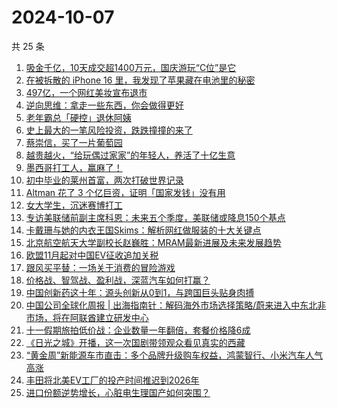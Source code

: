 # 2024-10-07

共 25 条

<!-- BEGIN 36KR -->
<!-- 最后更新时间 2024-10-07 05:12:28 +0800 -->
1. [吸金千亿，10天成交超1400万元，国庆游玩“C位”是它](https://36kr.com/p/2979623494455303)
1. [在被拆散的 iPhone 16 里，我发现了苹果藏在电池里的秘密](https://36kr.com/p/2978984660832261)
1. [497亿，一个网红美妆宣布退市](https://36kr.com/p/2980421683646467)
1. [逆向思维：拿走一些东西，你会做得更好](https://36kr.com/p/2969575306236162)
1. [老年霸总「硬控」退休阿姨](https://36kr.com/p/2980292656582921)
1. [史上最大的一笔风险投资，跌跌撞撞的来了](https://36kr.com/p/2979325535424772)
1. [蔡崇信，买了一片葡萄园](https://36kr.com/p/2979293767880704)
1. [越贵越火，“给玩偶过家家”的年轻人，养活了十亿生意](https://36kr.com/p/2980531011670273)
1. [墨西哥打工人，赢麻了！](https://36kr.com/p/2977634664910851)
1. [初中毕业的莱州首富，两次打破世界记录](https://36kr.com/p/2979084992663556)
1. [Altman 花了 3 个亿巨资，证明「国家发钱」没有用](https://36kr.com/p/2979090236002560)
1. [女大学生，沉迷赛博打工](https://36kr.com/p/2978985759428609)
1. [专访美联储前副主席科恩：未来五个季度，美联储或降息150个基点](https://36kr.com/p/2979187434000640)
1. [卡戴珊与她的内衣王国Skims：解析网红做服装的十大关键点](https://36kr.com/p/2978997512904578)
1. [北京航空航天大学副校长赵巍胜：MRAM最新进展及未来发展趋势](https://36kr.com/p/2979118653345798)
1. [欧盟11月起对中国EV征收追加关税](https://36kr.com/p/2979323763904519)
1. [跟风买平替：一场关于消费的冒险游戏](https://36kr.com/p/2978964020452996)
1. [价格战、智驾战、盈利战，深蓝汽车如何打赢？](https://36kr.com/p/2979149835145481)
1. [中国创新药这十年：源头创新从0到1，与跨国巨头贴身肉搏](https://36kr.com/p/2979101664907269)
1. [中国公司全球化周报 | 出海指南针：解码海外市场选择策略/蔚来进入中东北非市场，将在阿联酋建立研发中心](https://36kr.com/p/2979536074395905)
1. [十一假期旅拍低价战：企业数量一年翻倍，套餐价格降6成](https://36kr.com/p/2979101589082117)
1. [《日光之城》开播，这一次国剧带领观众看见真实的西藏](https://36kr.com/p/2979011605123337)
1. [“黄金周”新能源车市直击：多个品牌升级购车权益，鸿蒙智行、小米汽车人气高涨](https://36kr.com/p/2979345784525056)
1. [丰田将北美EV工厂的投产时间推迟到2026年](https://36kr.com/p/2977926084776199)
1. [进口份额逆势增长，心脏电生理国产如何突围？](https://36kr.com/p/2978859562979337)
<!-- END 36KR -->